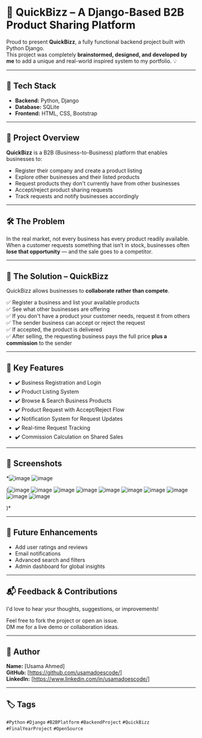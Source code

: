 # 🚀 QuickBizz – A Django-Based B2B Product Sharing Platform

Proud to present **QuickBizz**, a fully functional backend project built with Python Django.  
This project was completely **brainstormed, designed, and developed by me** to add a unique and real-world inspired system to my portfolio. 💡

---

## 🔧 Tech Stack

- **Backend:** Python, Django
- **Database:** SQLite
- **Frontend:** HTML, CSS, Bootstrap

---

## 💼 Project Overview

**QuickBizz** is a B2B (Business-to-Business) platform that enables businesses to:

- Register their company and create a product listing
- Explore other businesses and their listed products
- Request products they don't currently have from other businesses
- Accept/reject product sharing requests
- Track requests and notify businesses accordingly

---

## 🛠️ The Problem

In the real market, not every business has every product readily available.  
When a customer requests something that isn’t in stock, businesses often **lose that opportunity** — and the sale goes to a competitor.

---

## 🎯 The Solution – QuickBizz

QuickBizz allows businesses to **collaborate rather than compete**.

✅ Register a business and list your available products  
✅ See what other businesses are offering  
✅ If you don't have a product your customer needs, request it from others  
✅ The sender business can accept or reject the request  
✅ If accepted, the product is delivered  
✅ After selling, the requesting business pays the full price **plus a commission** to the sender

---

## 🔄 Key Features

- ✔️ Business Registration and Login
- ✔️ Product Listing System
- ✔️ Browse & Search Business Products
- ✔️ Product Request with Accept/Reject Flow
- ✔️ Notification System for Request Updates
- ✔️ Real-time Request Tracking
- ✔️ Commission Calculation on Shared Sales

---

## 📸 Screenshots

*![image](https://github.com/user-attachments/assets/167a255c-f503-4134-9b71-11692fe5ab3d)
![image](https://github.com/user-attachments/assets/33cd77e5-8bae-464a-b5f1-3d1a0c4d02ac)


(![image](https://github.com/user-attachments/assets/d7b96b6b-1be0-4064-a5e9-c2244e672188)
![image](https://github.com/user-attachments/assets/2463201e-defb-4154-ab86-533b0f0a5598)
![image](https://github.com/user-attachments/assets/f0205f53-b269-4e57-bf77-bfe0d68bd398)
![image](https://github.com/user-attachments/assets/7ef6eee6-b8b1-493e-87c9-45a0396dfdb3)
![image](https://github.com/user-attachments/assets/bce7dd7c-f7a6-4705-826a-a255c6e063fa)
![image](https://github.com/user-attachments/assets/546ebca9-7736-476b-8b62-9db4f73a7051)
![image](https://github.com/user-attachments/assets/e33ebb78-a312-4fa6-8513-ee9319904d58)
![image](https://github.com/user-attachments/assets/a5ddf8b6-13b4-4ee8-b574-aac41fc9b323)
![image](https://github.com/user-attachments/assets/e2571200-a382-4994-bad1-68c7da60c01a)
![image](https://github.com/user-attachments/assets/6bd645c3-6053-4d22-8029-82492a5ba711)










)*

---

## 🚀 Future Enhancements

- Add user ratings and reviews
- Email notifications
- Advanced search and filters
- Admin dashboard for global insights

---

## 📬 Feedback & Contributions

I'd love to hear your thoughts, suggestions, or improvements!

Feel free to fork the project or open an issue.  
DM me for a live demo or collaboration ideas.

---

## 📌 Author

**Name:** [Usama Ahmed]  
**GitHub:** [https://github.com/usamadoescode/]  
**LinkedIn:** [https://www.linkedin.com/in/usamadoescode/]

---

## 🏷️ Tags

`#Python` `#Django` `#B2BPlatform` `#BackendProject` `#QuickBizz` `#FinalYearProject` `#OpenSource`
